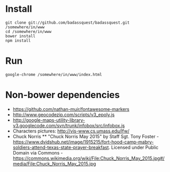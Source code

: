 # Install
    git clone git://github.com/badassquest/badassquest.git /somewhere/in/www
    cd /somewhere/in/www
    bower install
    npm install

# Run
    google-chrome /somewhere/in/www/index.html

# Non-bower dependencies

* https://github.com/nathan-muir/fontawesome-markers
* http://www.geocodezip.com/scripts/v3_epoly.js
* http://google-maps-utility-library-v3.googlecode.com/svn/trunk/infobox/src/infobox.js
* Characters pictures: http://vis-www.cs.umass.edu/lfw/
* Chuck Norris
** "Chuck Norris May 2015" by Staff Sgt. Tony Foster - https://www.dvidshub.net/image/1915215/fort-hood-camp-mabry-soldiers-attend-texas-state-prayer-breakfast. Licensed under Public Domain via Commons - https://commons.wikimedia.org/wiki/File:Chuck_Norris_May_2015.jpg#/media/File:Chuck_Norris_May_2015.jpg
